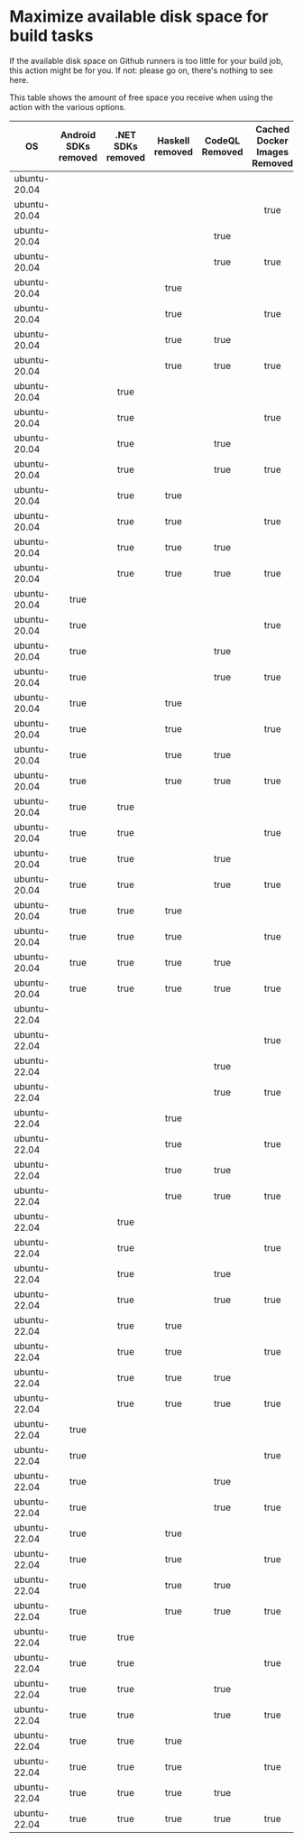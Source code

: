 # Maximize available disk space for build tasks

If the available disk space on Github runners is too little for your build job, this action might be for you.
If not: please go on, there's nothing to see here.

This table shows the amount of free space you receive when using the action with the various options.

OS | Android SDKs removed | .NET SDKs removed | Haskell removed | CodeQL Removed | Cached Docker Images Removed | GB freed | GB free | Elapsed Time (seconds) |
---|:--------------------:|:-----------------:|:---------------:|:--------------:|:----------------------------:|:--------:|:-------:|:----------------------:|
ubuntu-20.04 |  |  |  |  |  | 63 | 83 | 2
ubuntu-20.04 |  |  |  |  | true | 66 | 86 | 7
ubuntu-20.04 |  |  |  | true |  | 68 | 88 | 3
ubuntu-20.04 |  |  |  | true | true | 71 | 91 | 47
ubuntu-20.04 |  |  | true |  |  | 63 | 83 | 2
ubuntu-20.04 |  |  | true |  | true | 66 | 86 | 5
ubuntu-20.04 |  |  | true | true |  | 68 | 88 | 3
ubuntu-20.04 |  |  | true | true | true | 71 | 91 | 6
ubuntu-20.04 |  | true |  |  |  | 64 | 84 | 3
ubuntu-20.04 |  | true |  |  | true | 67 | 87 | 7
ubuntu-20.04 |  | true |  | true |  | 69 | 89 | 3
ubuntu-20.04 |  | true |  | true | true | 72 | 92 | 8
ubuntu-20.04 |  | true | true |  |  | 64 | 84 | 2
ubuntu-20.04 |  | true | true |  | true | 67 | 87 | 25
ubuntu-20.04 |  | true | true | true |  | 69 | 89 | 4
ubuntu-20.04 |  | true | true | true | true | 72 | 92 | 7
ubuntu-20.04 | true |  |  |  |  | 71 | 91 | 41
ubuntu-20.04 | true |  |  |  | true | 75 | 95 | 58
ubuntu-20.04 | true |  |  | true |  | 76 | 96 | 43
ubuntu-20.04 | true |  |  | true | true | 79 | 99 | 12
ubuntu-20.04 | true |  | true |  |  | 71 | 91 | 7
ubuntu-20.04 | true |  | true |  | true | 75 | 95 | 8
ubuntu-20.04 | true |  | true | true |  | 76 | 96 | 9
ubuntu-20.04 | true |  | true | true | true | 79 | 99 | 50
ubuntu-20.04 | true | true |  |  |  | 73 | 93 | 53
ubuntu-20.04 | true | true |  |  | true | 76 | 96 | 74
ubuntu-20.04 | true | true |  | true |  | 78 | 98 | 43
ubuntu-20.04 | true | true |  | true | true | 81 | 101 | 88
ubuntu-20.04 | true | true | true |  |  | 73 | 93 | 41
ubuntu-20.04 | true | true | true |  | true | 76 | 96 | 93
ubuntu-20.04 | true | true | true | true |  | 78 | 98 | 33
ubuntu-20.04 | true | true | true | true | true | 81 | 101 | 55
ubuntu-22.04 |  |  |  |  |  | 62 | 83 | 1
ubuntu-22.04 |  |  |  |  | true | 66 | 87 | 8
ubuntu-22.04 |  |  |  | true |  | 67 | 88 | 3
ubuntu-22.04 |  |  |  | true | true | 71 | 92 | 38
ubuntu-22.04 |  |  | true |  |  | 62 | 83 | 2
ubuntu-22.04 |  |  | true |  | true | 66 | 87 | 6
ubuntu-22.04 |  |  | true | true |  | 67 | 88 | 4
ubuntu-22.04 |  |  | true | true | true | 71 | 92 | 7
ubuntu-22.04 |  | true |  |  |  | 64 | 85 | 4
ubuntu-22.04 |  | true |  |  | true | 67 | 88 | 7
ubuntu-22.04 |  | true |  | true |  | 69 | 90 | 4
ubuntu-22.04 |  | true |  | true | true | 72 | 93 | 9
ubuntu-22.04 |  | true | true |  |  | 64 | 85 | 3
ubuntu-22.04 |  | true | true |  | true | 67 | 88 | 39
ubuntu-22.04 |  | true | true | true |  | 69 | 90 | 6
ubuntu-22.04 |  | true | true | true | true | 72 | 93 | 41
ubuntu-22.04 | true |  |  |  |  | 71 | 92 | 12
ubuntu-22.04 | true |  |  |  | true | 74 | 95 | 78
ubuntu-22.04 | true |  |  | true |  | 76 | 97 | 13
ubuntu-22.04 | true |  |  | true | true | 79 | 100 | 20
ubuntu-22.04 | true |  | true |  |  | 71 | 92 | 66
ubuntu-22.04 | true |  | true |  | true | 74 | 95 | 17
ubuntu-22.04 | true |  | true | true |  | 76 | 97 | 63
ubuntu-22.04 | true |  | true | true | true | 79 | 100 | 17
ubuntu-22.04 | true | true |  |  |  | 73 | 94 | 9
ubuntu-22.04 | true | true |  |  | true | 76 | 97 | 98
ubuntu-22.04 | true | true |  | true |  | 78 | 99 | 13
ubuntu-22.04 | true | true |  | true | true | 81 | 102 | 18
ubuntu-22.04 | true | true | true |  |  | 73 | 94 | 12
ubuntu-22.04 | true | true | true |  | true | 76 | 97 | 90
ubuntu-22.04 | true | true | true | true |  | 78 | 99 | 65
ubuntu-22.04 | true | true | true | true | true | 81 | 102 | 19
